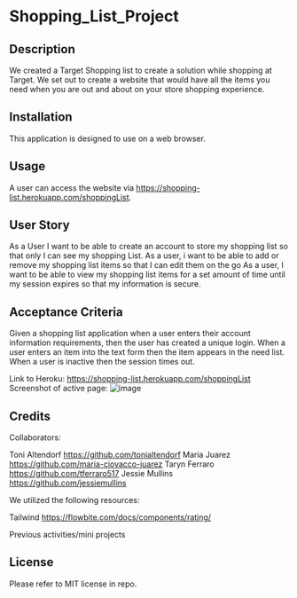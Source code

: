# Shopping_List_Project

## Description

We created a Target Shopping list to create a solution while shopping at Target. We set out to create a website that would have all the items you need when you are out and about on your store shopping experience. 


## Installation

This application is designed to use on a web browser.

## Usage

A user can access the website via https://shopping-list.herokuapp.com/shoppingList.

## User Story
As a User
I want to be able to create an account to store my shopping list so that only I can see my shopping List.
As a user, i want to be able to add or remove my shopping list items so that I can edit them on the go
As a user, I want to be able to view my shopping list items for a set amount of time until my session expires so that my information is secure.

## Acceptance Criteria
Given a shopping list application
when a user enters their account information requirements, then the user has created a unique login.
When a user enters an item into the text form then the item appears in the need list.
When a user is inactive then the session times out.

Link to Heroku: https://shopping-list.herokuapp.com/shoppingList
Screenshot of active page: ![image](https://user-images.githubusercontent.com/117392154/228896374-ca1827a1-4759-4a35-82d0-1b841f9248b4.png)


## Credits

Collaborators:

Toni Altendorf https://github.com/tonialtendorf
Maria Juarez https://github.com/maria-ciovacco-juarez
Taryn Ferraro https://github.com/tferraro517
Jessie Mullins https://github.com/jessiemullins

We utilized the following resources:

Tailwind
https://flowbite.com/docs/components/rating/

Previous activities/mini projects

## License

Please refer to MIT license in repo.
